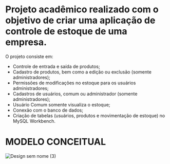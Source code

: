 # Projeto acadêmico realizado com o objetivo de criar uma aplicação de controle de estoque de uma empresa.  
O projeto consiste em:
- Controle de entrada e saída de produtos;
- Cadastro de produtos, bem como a edição ou exclusão (somente administradores);
- Permissões de modificações no estoque para os usuários administradores;
- Cadastros de usuários, comum ou administrador (somente administradores);
- Usuário Comum somente visualiza o estoque;
- Conexão com o banco de dados;
- Criação de tabelas (usuários, produtos e movimentação de estoque) no MySQL Workbench.

# MODELO CONCEITUAL
![Design sem nome (3)](https://github.com/user-attachments/assets/de725c03-ddfb-4902-bbd0-3ad9cb45cbef)


  
